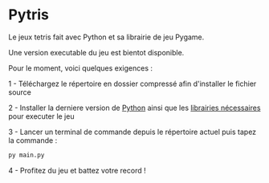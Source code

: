 # Pytris

Le jeux tetris fait avec Python et sa librairie de jeu Pygame.

Une version executable du jeu est bientot disponible. 

Pour le moment, voici quelques exigences :

1 - Téléchargez le répertoire en dossier compressé afin d'installer le fichier source

2 - Installer la derniere version de [Python](https://www.python.org/downloads/) ainsi que les [librairies nécessaires](https://www.pygame.org/download.shtml) pour executer le jeu

3 - Lancer un terminal de commande depuis le répertoire actuel puis tapez la commande :

```bash
py main.py
```

4 - Profitez du jeu et battez votre record !


